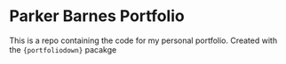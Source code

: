 # Parker Barnes Portfolio

This is a repo containing the code for my personal portfolio. Created with the `{portfoliodown}` pacakge
